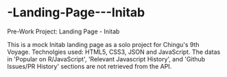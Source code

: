 # -Landing-Page---Initab
Pre-Work Project: Landing Page - Initab

This is a mock Initab landing page as a solo project for Chingu's 9th Voyage. Technolgies used: HTML5, CSS3, JSON and JavaScript. The datas in 'Popular on R/JavaScript', 'Relevant Javascript History', and 'Github Issues/PR History' sections are not retrieved from the API.

